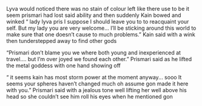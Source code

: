 Lyva would noticed there was no stain of colour left like there use to be it seem prismari had lost said ability and then suddenly Kain bowed and winked  “ lady lyva pris I suppose I should leave you to to reacquaint your self. But my lady you are very welcome... I’ll be sticking around this world to make sure that one doesn’t cause to much problems.” Kain said with a wink then tunderstepped away to find other gods 


“Prismari don’t blame you we where both young and inexperienced at travel.... but I’m over joyed we found each other.” Prismari said as he lifted the metal goddess with one hand showing off 

“ it seems kain has most storm power at the moment anyway... sooo It seems your spheres haven’t changed much oh assume gon made it here with you.” Prismari said with a jealous tone well lifting her well above his head so she couldn’t see him roll his eyes when he mentioned gon